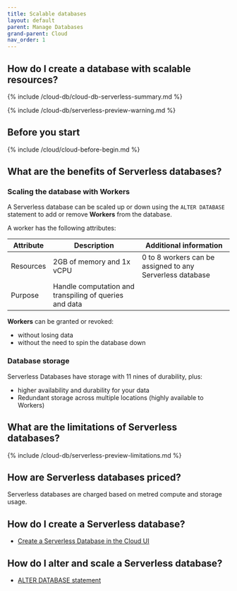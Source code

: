 ```yaml
---
title: Scalable databases
layout: default
parent: Manage Databases
grand-parent: Cloud
nav_order: 1
---
```


## How do I create a database with scalable resources?

{% include /cloud-db/cloud-db-serverless-summary.md %}

{% include /cloud-db/serverless-preview-warning.md %}

## Before you start

{% include /cloud/cloud-before-begin.md %}

## What are the benefits of Serverless databases?

### Scaling the database with Workers

A Serverless database can be scaled up or down using the `ALTER DATABASE` statement to add or remove **Workers** from the database.

A worker has the following attributes:

| Attribute | Description | Additional information |
|---|---|---|
| Resources | 2GB of memory and 1x vCPU | 0 to 8 workers can be assigned to any Serverless database |
| Purpose | Handle computation and transpiling of queries and data |  |

**Workers** can be granted or revoked:
* without losing data
* without the need to spin the database down

### Database storage

Serverless Databases have storage with 11 nines of durability, plus:
* higher availability and durability for your data
* Redundant storage across multiple locations (highly available to Workers)

## What are the limitations of Serverless databases?

{% include /cloud-db/serverless-preview-limitations.md %}

## How are Serverless databases priced?

Serverless databases are charged based on metred compute and storage usage.

## How do I create a Serverless database?

* [Create a Serverless Database in the Cloud UI](/docs/cloud-cloud-databases/cloud-db-create.md)
<!--* [CREATE DATABASE statement](/docs/sql-guide/statements/statement-db-create)-->

## How do I alter and scale a Serverless database?

* [ALTER DATABASE statement](/docs/sql-guide/statements/statement-db-alter)
